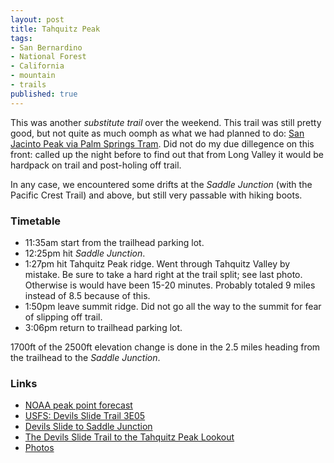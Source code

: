 ```yaml
---
layout: post
title: Tahquitz Peak
tags:
- San Bernardino
- National Forest
- California
- mountain
- trails
published: true
---
```

This was another _substitute trail_ over the weekend. This trail was still
pretty good, but not quite as much oomph as what we had planned to do:
[San Jacinto Peak via Palm Springs Tram](http://www.localhikes.com/Hikes/SanJacintoPeak_4472.asp).
Did not do my due dillegence on this front: called up the night before to find
out that from Long Valley it would be hardpack on trail and post-holing off trail.

In any case, we encountered some drifts at the _Saddle Junction_
(with the Pacific Crest Trail) and above, but still very passable with hiking boots.

### Timetable
- 11:35am start from the trailhead parking lot.
- 12:25pm hit _Saddle Junction_.
- 1:27pm hit Tahquitz Peak ridge. Went through Tahquitz Valley by mistake.
Be sure to take a hard right at the trail split; see last photo.
Otherwise is would have been 15-20 minutes. Probably totaled 9 miles instead of 8.5 because of this.
- 1:50pm leave summit ridge. Did not go all the way to the summit for fear of slipping off trail.
- 3:06pm return to trailhead parking lot.

1700ft of the 2500ft elevation change is done in the 2.5 miles heading from
the trailhead to the _Saddle Junction_.

### Links
- [NOAA peak point forecast](http://forecast.weather.gov/MapClick.php?lat=33.7618901&lon=-116.6696379)
- [USFS: Devils Slide Trail 3E05](http://www.fs.usda.gov/recarea/sbnf/recreation/hiking/recarea/?recid=74217&actid=51)
- [Devils Slide to Saddle Junction](http://www.localhikes.com/HikeData.asp?DispType=0&ActiveHike=6&GetHikesStateID=2&ID=4030)
- [The Devils Slide Trail to the Tahquitz Peak Lookout](http://calitrails.com/2013/12/03/the-devils-slide-trail-to-the-tahquitz-peak-lookout/)
- [Photos](https://www.dropbox.com/photos/album/0XhGIoirJXkG459)
